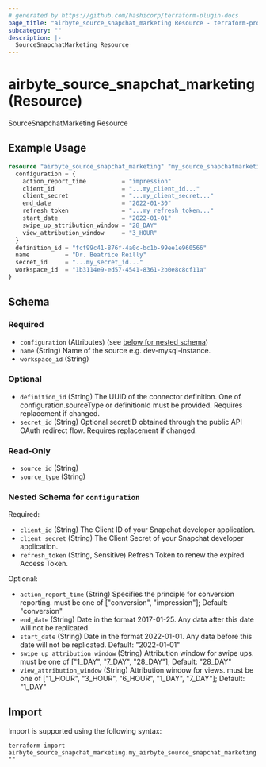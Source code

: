 ```yaml
---
# generated by https://github.com/hashicorp/terraform-plugin-docs
page_title: "airbyte_source_snapchat_marketing Resource - terraform-provider-airbyte"
subcategory: ""
description: |-
  SourceSnapchatMarketing Resource
---
```


# airbyte_source_snapchat_marketing (Resource)

SourceSnapchatMarketing Resource

## Example Usage

```terraform
resource "airbyte_source_snapchat_marketing" "my_source_snapchatmarketing" {
  configuration = {
    action_report_time          = "impression"
    client_id                   = "...my_client_id..."
    client_secret               = "...my_client_secret..."
    end_date                    = "2022-01-30"
    refresh_token               = "...my_refresh_token..."
    start_date                  = "2022-01-01"
    swipe_up_attribution_window = "28_DAY"
    view_attribution_window     = "3_HOUR"
  }
  definition_id = "fcf99c41-876f-4a0c-bc1b-99ee1e960566"
  name          = "Dr. Beatrice Reilly"
  secret_id     = "...my_secret_id..."
  workspace_id  = "1b3114e9-ed57-4541-8361-2b0e8c8cf11a"
}
```

<!-- schema generated by tfplugindocs -->
## Schema

### Required

- `configuration` (Attributes) (see [below for nested schema](#nestedatt--configuration))
- `name` (String) Name of the source e.g. dev-mysql-instance.
- `workspace_id` (String)

### Optional

- `definition_id` (String) The UUID of the connector definition. One of configuration.sourceType or definitionId must be provided. Requires replacement if changed.
- `secret_id` (String) Optional secretID obtained through the public API OAuth redirect flow. Requires replacement if changed.

### Read-Only

- `source_id` (String)
- `source_type` (String)

<a id="nestedatt--configuration"></a>
### Nested Schema for `configuration`

Required:

- `client_id` (String) The Client ID of your Snapchat developer application.
- `client_secret` (String) The Client Secret of your Snapchat developer application.
- `refresh_token` (String, Sensitive) Refresh Token to renew the expired Access Token.

Optional:

- `action_report_time` (String) Specifies the principle for conversion reporting. must be one of ["conversion", "impression"]; Default: "conversion"
- `end_date` (String) Date in the format 2017-01-25. Any data after this date will not be replicated.
- `start_date` (String) Date in the format 2022-01-01. Any data before this date will not be replicated. Default: "2022-01-01"
- `swipe_up_attribution_window` (String) Attribution window for swipe ups. must be one of ["1_DAY", "7_DAY", "28_DAY"]; Default: "28_DAY"
- `view_attribution_window` (String) Attribution window for views. must be one of ["1_HOUR", "3_HOUR", "6_HOUR", "1_DAY", "7_DAY"]; Default: "1_DAY"

## Import

Import is supported using the following syntax:

```shell
terraform import airbyte_source_snapchat_marketing.my_airbyte_source_snapchat_marketing ""
```
